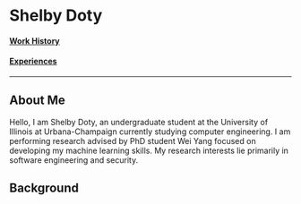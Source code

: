 # Shelby Doty

#### [Work History](Other_Pages/Work_History.md)
#### [Experiences](Other_Pages/Experiences.md)
---
## About Me
  Hello, I am Shelby Doty, an undergraduate student at the University of Illinois at Urbana-Champaign currently studying computer engineering. I am performing research advised by PhD student Wei Yang focused on developing my machine learning skills. My research interests lie primarily in software engineering and security. 

## Background
